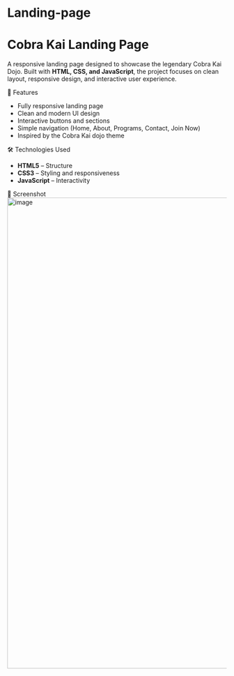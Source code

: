 # Landing-page
# Cobra Kai Landing Page  

A responsive landing page designed to showcase the legendary Cobra Kai Dojo. Built with **HTML, CSS, and JavaScript**, the project focuses on clean layout, responsive design, and interactive user experience.  


🚀 Features  
- Fully responsive landing page  
- Clean and modern UI design  
- Interactive buttons and sections  
- Simple navigation (Home, About, Programs, Contact, Join Now)  
- Inspired by the Cobra Kai dojo theme  


🛠️ Technologies Used  
- **HTML5** – Structure  
- **CSS3** – Styling and responsiveness  
- **JavaScript** – Interactivity  


📸 Screenshot  
<img width="1920" height="1080" alt="image" src="https://github.com/user-attachments/assets/df58be40-5baf-4f90-94ff-1f9d9b9d59dd" />


